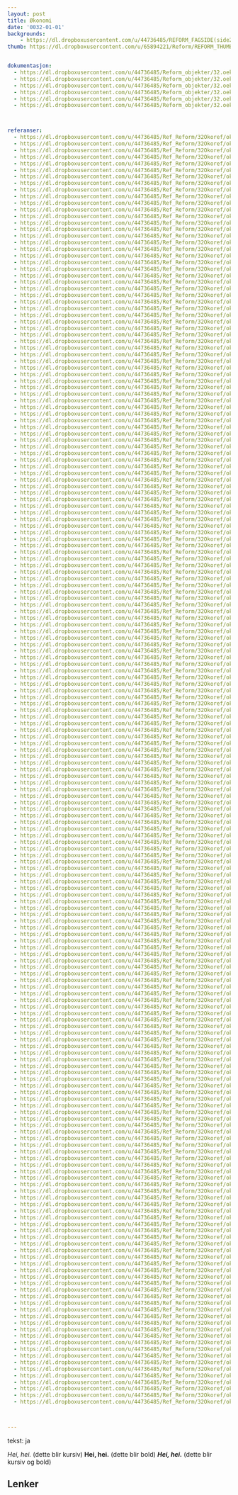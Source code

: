 ```yaml
---
layout: post
title: Økonomi
date: '0032-01-01'
backgrounds:
    - https://dl.dropboxusercontent.com/u/44736485/REFORM_FAGSIDE(side2)/32.Oekonomi2m.jpg
thumb: https://dl.dropboxusercontent.com/u/65894221/Reform/REFORM_THUMBNAILS/32.Oekonomi.jpg


dokumentasjon:
  - https://dl.dropboxusercontent.com/u/44736485/Reform_objekter/32.oeko1.jpg
  - https://dl.dropboxusercontent.com/u/44736485/Reform_objekter/32.oeko2.jpg
  - https://dl.dropboxusercontent.com/u/44736485/Reform_objekter/32.oeko3.jpg
  - https://dl.dropboxusercontent.com/u/44736485/Reform_objekter/32.oeko4.jpg
  - https://dl.dropboxusercontent.com/u/44736485/Reform_objekter/32.oeko5.jpg
  - https://dl.dropboxusercontent.com/u/44736485/Reform_objekter/32.oeko6.jpg



referanser:
  - https://dl.dropboxusercontent.com/u/44736485/Ref_Reform/32Okoref/okoref01.jpg
  - https://dl.dropboxusercontent.com/u/44736485/Ref_Reform/32Okoref/okoref01b.jpg
  - https://dl.dropboxusercontent.com/u/44736485/Ref_Reform/32Okoref/okoref02.jpg
  - https://dl.dropboxusercontent.com/u/44736485/Ref_Reform/32Okoref/okoref03.jpg
  - https://dl.dropboxusercontent.com/u/44736485/Ref_Reform/32Okoref/okoref04.jpg
  - https://dl.dropboxusercontent.com/u/44736485/Ref_Reform/32Okoref/okoref05.jpg
  - https://dl.dropboxusercontent.com/u/44736485/Ref_Reform/32Okoref/okoref06.jpg
  - https://dl.dropboxusercontent.com/u/44736485/Ref_Reform/32Okoref/okoref07.jpg
  - https://dl.dropboxusercontent.com/u/44736485/Ref_Reform/32Okoref/okoref08.jpg
  - https://dl.dropboxusercontent.com/u/44736485/Ref_Reform/32Okoref/okoref09.jpg
  - https://dl.dropboxusercontent.com/u/44736485/Ref_Reform/32Okoref/okoref10.jpg
  - https://dl.dropboxusercontent.com/u/44736485/Ref_Reform/32Okoref/okoref10b.jpg
  - https://dl.dropboxusercontent.com/u/44736485/Ref_Reform/32Okoref/okoref10c.jpg
  - https://dl.dropboxusercontent.com/u/44736485/Ref_Reform/32Okoref/okoref11.jpg
  - https://dl.dropboxusercontent.com/u/44736485/Ref_Reform/32Okoref/okoref11a.jpg
  - https://dl.dropboxusercontent.com/u/44736485/Ref_Reform/32Okoref/okoref11ab.jpg
  - https://dl.dropboxusercontent.com/u/44736485/Ref_Reform/32Okoref/okoref11abc.jpg
  - https://dl.dropboxusercontent.com/u/44736485/Ref_Reform/32Okoref/okoref11b.jpg
  - https://dl.dropboxusercontent.com/u/44736485/Ref_Reform/32Okoref/okoref12.jpg
  - https://dl.dropboxusercontent.com/u/44736485/Ref_Reform/32Okoref/okoref13.jpg
  - https://dl.dropboxusercontent.com/u/44736485/Ref_Reform/32Okoref/okoref14.jpg
  - https://dl.dropboxusercontent.com/u/44736485/Ref_Reform/32Okoref/okoref15.jpg
  - https://dl.dropboxusercontent.com/u/44736485/Ref_Reform/32Okoref/okoref16.jpg
  - https://dl.dropboxusercontent.com/u/44736485/Ref_Reform/32Okoref/okoref17.jpg
  - https://dl.dropboxusercontent.com/u/44736485/Ref_Reform/32Okoref/okoref18.jpg
  - https://dl.dropboxusercontent.com/u/44736485/Ref_Reform/32Okoref/okoref19.jpg
  - https://dl.dropboxusercontent.com/u/44736485/Ref_Reform/32Okoref/okoref20.jpg
  - https://dl.dropboxusercontent.com/u/44736485/Ref_Reform/32Okoref/okoref21.jpg
  - https://dl.dropboxusercontent.com/u/44736485/Ref_Reform/32Okoref/okoref21b.jpg
  - https://dl.dropboxusercontent.com/u/44736485/Ref_Reform/32Okoref/okoref22.jpg
  - https://dl.dropboxusercontent.com/u/44736485/Ref_Reform/32Okoref/okoref23.jpg
  - https://dl.dropboxusercontent.com/u/44736485/Ref_Reform/32Okoref/okoref24.jpg
  - https://dl.dropboxusercontent.com/u/44736485/Ref_Reform/32Okoref/okoref25.jpg
  - https://dl.dropboxusercontent.com/u/44736485/Ref_Reform/32Okoref/okoref25b.jpg
  - https://dl.dropboxusercontent.com/u/44736485/Ref_Reform/32Okoref/okoref25bc.jpg
  - https://dl.dropboxusercontent.com/u/44736485/Ref_Reform/32Okoref/okoref25c.jpg
  - https://dl.dropboxusercontent.com/u/44736485/Ref_Reform/32Okoref/okoref25d.jpg
  - https://dl.dropboxusercontent.com/u/44736485/Ref_Reform/32Okoref/okoref25e.jpg
  - https://dl.dropboxusercontent.com/u/44736485/Ref_Reform/32Okoref/okoref25f.jpg
  - https://dl.dropboxusercontent.com/u/44736485/Ref_Reform/32Okoref/okoref25g.jpg
  - https://dl.dropboxusercontent.com/u/44736485/Ref_Reform/32Okoref/okoref25gh.jpg
  - https://dl.dropboxusercontent.com/u/44736485/Ref_Reform/32Okoref/okoref25h.jpg
  - https://dl.dropboxusercontent.com/u/44736485/Ref_Reform/32Okoref/okoref25i.jpg
  - https://dl.dropboxusercontent.com/u/44736485/Ref_Reform/32Okoref/okoref25j.jpg
  - https://dl.dropboxusercontent.com/u/44736485/Ref_Reform/32Okoref/okoref26.jpg
  - https://dl.dropboxusercontent.com/u/44736485/Ref_Reform/32Okoref/okoref26b.jpg
  - https://dl.dropboxusercontent.com/u/44736485/Ref_Reform/32Okoref/okoref27.jpg
  - https://dl.dropboxusercontent.com/u/44736485/Ref_Reform/32Okoref/okoref28.jpg
  - https://dl.dropboxusercontent.com/u/44736485/Ref_Reform/32Okoref/okoref29.jpg
  - https://dl.dropboxusercontent.com/u/44736485/Ref_Reform/32Okoref/okoref30.jpg
  - https://dl.dropboxusercontent.com/u/44736485/Ref_Reform/32Okoref/okoref31.jpg
  - https://dl.dropboxusercontent.com/u/44736485/Ref_Reform/32Okoref/okoref32.jpg
  - https://dl.dropboxusercontent.com/u/44736485/Ref_Reform/32Okoref/okoref33.jpg
  - https://dl.dropboxusercontent.com/u/44736485/Ref_Reform/32Okoref/okoref34.jpg
  - https://dl.dropboxusercontent.com/u/44736485/Ref_Reform/32Okoref/okoref35.jpg
  - https://dl.dropboxusercontent.com/u/44736485/Ref_Reform/32Okoref/okoref36.jpg
  - https://dl.dropboxusercontent.com/u/44736485/Ref_Reform/32Okoref/okoref37.jpg
  - https://dl.dropboxusercontent.com/u/44736485/Ref_Reform/32Okoref/okoref38.jpg
  - https://dl.dropboxusercontent.com/u/44736485/Ref_Reform/32Okoref/okoref39.jpg
  - https://dl.dropboxusercontent.com/u/44736485/Ref_Reform/32Okoref/okoref40.jpg
  - https://dl.dropboxusercontent.com/u/44736485/Ref_Reform/32Okoref/okoref41.jpg
  - https://dl.dropboxusercontent.com/u/44736485/Ref_Reform/32Okoref/okoref42.jpg
  - https://dl.dropboxusercontent.com/u/44736485/Ref_Reform/32Okoref/okoref43.jpg
  - https://dl.dropboxusercontent.com/u/44736485/Ref_Reform/32Okoref/okoref44.jpg
  - https://dl.dropboxusercontent.com/u/44736485/Ref_Reform/32Okoref/okoref45.jpg
  - https://dl.dropboxusercontent.com/u/44736485/Ref_Reform/32Okoref/okoref46.jpg
  - https://dl.dropboxusercontent.com/u/44736485/Ref_Reform/32Okoref/okoref46a.jpg
  - https://dl.dropboxusercontent.com/u/44736485/Ref_Reform/32Okoref/okoref46b.jpg
  - https://dl.dropboxusercontent.com/u/44736485/Ref_Reform/32Okoref/okoref46c.jpg
  - https://dl.dropboxusercontent.com/u/44736485/Ref_Reform/32Okoref/okoref46cd.jpg
  - https://dl.dropboxusercontent.com/u/44736485/Ref_Reform/32Okoref/okoref46cde.jpg
  - https://dl.dropboxusercontent.com/u/44736485/Ref_Reform/32Okoref/okoref46d.jpg
  - https://dl.dropboxusercontent.com/u/44736485/Ref_Reform/32Okoref/okoref47.jpg
  - https://dl.dropboxusercontent.com/u/44736485/Ref_Reform/32Okoref/okoref48.jpg
  - https://dl.dropboxusercontent.com/u/44736485/Ref_Reform/32Okoref/okoref48b.jpg
  - https://dl.dropboxusercontent.com/u/44736485/Ref_Reform/32Okoref/okoref49.gif
  - https://dl.dropboxusercontent.com/u/44736485/Ref_Reform/32Okoref/okoref49b.jpg
  - https://dl.dropboxusercontent.com/u/44736485/Ref_Reform/32Okoref/okoref50.jpg
  - https://dl.dropboxusercontent.com/u/44736485/Ref_Reform/32Okoref/okoref51.jpg
  - https://dl.dropboxusercontent.com/u/44736485/Ref_Reform/32Okoref/okoref52.jpg
  - https://dl.dropboxusercontent.com/u/44736485/Ref_Reform/32Okoref/okoref53.jpg
  - https://dl.dropboxusercontent.com/u/44736485/Ref_Reform/32Okoref/okoref54.jpg
  - https://dl.dropboxusercontent.com/u/44736485/Ref_Reform/32Okoref/okoref55.jpg
  - https://dl.dropboxusercontent.com/u/44736485/Ref_Reform/32Okoref/okoref55a.jpg
  - https://dl.dropboxusercontent.com/u/44736485/Ref_Reform/32Okoref/okoref55b.jpg
  - https://dl.dropboxusercontent.com/u/44736485/Ref_Reform/32Okoref/okoref55c.jpg
  - https://dl.dropboxusercontent.com/u/44736485/Ref_Reform/32Okoref/okoref56.jpg
  - https://dl.dropboxusercontent.com/u/44736485/Ref_Reform/32Okoref/okoref57.jpg
  - https://dl.dropboxusercontent.com/u/44736485/Ref_Reform/32Okoref/okoref58.jpg
  - https://dl.dropboxusercontent.com/u/44736485/Ref_Reform/32Okoref/okoref59.jpg
  - https://dl.dropboxusercontent.com/u/44736485/Ref_Reform/32Okoref/okoref60.jpg
  - https://dl.dropboxusercontent.com/u/44736485/Ref_Reform/32Okoref/okoref61.jpg
  - https://dl.dropboxusercontent.com/u/44736485/Ref_Reform/32Okoref/okoref62.jpg
  - https://dl.dropboxusercontent.com/u/44736485/Ref_Reform/32Okoref/okoref62b.jpg
  - https://dl.dropboxusercontent.com/u/44736485/Ref_Reform/32Okoref/okoref63.jpg
  - https://dl.dropboxusercontent.com/u/44736485/Ref_Reform/32Okoref/okoref64.jpg
  - https://dl.dropboxusercontent.com/u/44736485/Ref_Reform/32Okoref/okoref65.jpg
  - https://dl.dropboxusercontent.com/u/44736485/Ref_Reform/32Okoref/okoref66.jpg
  - https://dl.dropboxusercontent.com/u/44736485/Ref_Reform/32Okoref/okoref67.jpg
  - https://dl.dropboxusercontent.com/u/44736485/Ref_Reform/32Okoref/okoref68.jpg
  - https://dl.dropboxusercontent.com/u/44736485/Ref_Reform/32Okoref/okoref69.jpg
  - https://dl.dropboxusercontent.com/u/44736485/Ref_Reform/32Okoref/okoref70.jpg
  - https://dl.dropboxusercontent.com/u/44736485/Ref_Reform/32Okoref/okoref71.jpg
  - https://dl.dropboxusercontent.com/u/44736485/Ref_Reform/32Okoref/okoref72.jpg
  - https://dl.dropboxusercontent.com/u/44736485/Ref_Reform/32Okoref/okoref73.jpg
  - https://dl.dropboxusercontent.com/u/44736485/Ref_Reform/32Okoref/okoref74.jpg
  - https://dl.dropboxusercontent.com/u/44736485/Ref_Reform/32Okoref/okoref75.jpg
  - https://dl.dropboxusercontent.com/u/44736485/Ref_Reform/32Okoref/okoref75a.jpg
  - https://dl.dropboxusercontent.com/u/44736485/Ref_Reform/32Okoref/okoref75b.jpg
  - https://dl.dropboxusercontent.com/u/44736485/Ref_Reform/32Okoref/okoref75c.jpg
  - https://dl.dropboxusercontent.com/u/44736485/Ref_Reform/32Okoref/okoref76.jpg
  - https://dl.dropboxusercontent.com/u/44736485/Ref_Reform/32Okoref/okoref76a.jpg
  - https://dl.dropboxusercontent.com/u/44736485/Ref_Reform/32Okoref/okoref76b.jpg
  - https://dl.dropboxusercontent.com/u/44736485/Ref_Reform/32Okoref/okoref77.jpg
  - https://dl.dropboxusercontent.com/u/44736485/Ref_Reform/32Okoref/okoref78.jpg
  - https://dl.dropboxusercontent.com/u/44736485/Ref_Reform/32Okoref/okoref79.jpg
  - https://dl.dropboxusercontent.com/u/44736485/Ref_Reform/32Okoref/okoref80.jpg
  - https://dl.dropboxusercontent.com/u/44736485/Ref_Reform/32Okoref/okoref81.jpg
  - https://dl.dropboxusercontent.com/u/44736485/Ref_Reform/32Okoref/okoref82.jpg
  - https://dl.dropboxusercontent.com/u/44736485/Ref_Reform/32Okoref/okoref83.jpg
  - https://dl.dropboxusercontent.com/u/44736485/Ref_Reform/32Okoref/okoref84.jpg
  - https://dl.dropboxusercontent.com/u/44736485/Ref_Reform/32Okoref/okoref85.jpg
  - https://dl.dropboxusercontent.com/u/44736485/Ref_Reform/32Okoref/okoref86.jpg
  - https://dl.dropboxusercontent.com/u/44736485/Ref_Reform/32Okoref/okoref87.jpg
  - https://dl.dropboxusercontent.com/u/44736485/Ref_Reform/32Okoref/okoref88.jpg
  - https://dl.dropboxusercontent.com/u/44736485/Ref_Reform/32Okoref/okoref89.jpg
  - https://dl.dropboxusercontent.com/u/44736485/Ref_Reform/32Okoref/okoref90.jpg
  - https://dl.dropboxusercontent.com/u/44736485/Ref_Reform/32Okoref/okoref91.jpg
  - https://dl.dropboxusercontent.com/u/44736485/Ref_Reform/32Okoref/okoref92.jpg
  - https://dl.dropboxusercontent.com/u/44736485/Ref_Reform/32Okoref/okoref93.jpg
  - https://dl.dropboxusercontent.com/u/44736485/Ref_Reform/32Okoref/okoref94.jpg
  - https://dl.dropboxusercontent.com/u/44736485/Ref_Reform/32Okoref/okoref94a.jpg
  - https://dl.dropboxusercontent.com/u/44736485/Ref_Reform/32Okoref/okoref94b.jpg
  - https://dl.dropboxusercontent.com/u/44736485/Ref_Reform/32Okoref/okoref95.jpg
  - https://dl.dropboxusercontent.com/u/44736485/Ref_Reform/32Okoref/okoref96.jpg
  - https://dl.dropboxusercontent.com/u/44736485/Ref_Reform/32Okoref/okoref97.jpg
  - https://dl.dropboxusercontent.com/u/44736485/Ref_Reform/32Okoref/okoref98.jpg
  - https://dl.dropboxusercontent.com/u/44736485/Ref_Reform/32Okoref/okoref99.jpg
  - https://dl.dropboxusercontent.com/u/44736485/Ref_Reform/32Okoref/okoref99b.jpg
  - https://dl.dropboxusercontent.com/u/44736485/Ref_Reform/32Okoref/okoref100.jpg
  - https://dl.dropboxusercontent.com/u/44736485/Ref_Reform/32Okoref/okoref101.jpg
  - https://dl.dropboxusercontent.com/u/44736485/Ref_Reform/32Okoref/okoref102.jpg
  - https://dl.dropboxusercontent.com/u/44736485/Ref_Reform/32Okoref/okoref103.jpg
  - https://dl.dropboxusercontent.com/u/44736485/Ref_Reform/32Okoref/okoref104.jpg
  - https://dl.dropboxusercontent.com/u/44736485/Ref_Reform/32Okoref/okoref105.jpg
  - https://dl.dropboxusercontent.com/u/44736485/Ref_Reform/32Okoref/okoref106.jpg
  - https://dl.dropboxusercontent.com/u/44736485/Ref_Reform/32Okoref/okoref106b.jpg
  - https://dl.dropboxusercontent.com/u/44736485/Ref_Reform/32Okoref/okoref107.jpg
  - https://dl.dropboxusercontent.com/u/44736485/Ref_Reform/32Okoref/okoref108.gif
  - https://dl.dropboxusercontent.com/u/44736485/Ref_Reform/32Okoref/okoref109.jpg
  - https://dl.dropboxusercontent.com/u/44736485/Ref_Reform/32Okoref/okoref110.jpg
  - https://dl.dropboxusercontent.com/u/44736485/Ref_Reform/32Okoref/okoref111.jpg
  - https://dl.dropboxusercontent.com/u/44736485/Ref_Reform/32Okoref/okoref111b.jpg
  - https://dl.dropboxusercontent.com/u/44736485/Ref_Reform/32Okoref/okoref111c.jpg
  - https://dl.dropboxusercontent.com/u/44736485/Ref_Reform/32Okoref/okoref112.jpg
  - https://dl.dropboxusercontent.com/u/44736485/Ref_Reform/32Okoref/okoref113.jpg
  - https://dl.dropboxusercontent.com/u/44736485/Ref_Reform/32Okoref/okoref114.jpg
  - https://dl.dropboxusercontent.com/u/44736485/Ref_Reform/32Okoref/okoref115.jpg
  - https://dl.dropboxusercontent.com/u/44736485/Ref_Reform/32Okoref/okoref116.jpg
  - https://dl.dropboxusercontent.com/u/44736485/Ref_Reform/32Okoref/okoref117.jpg
  - https://dl.dropboxusercontent.com/u/44736485/Ref_Reform/32Okoref/okoref118.jpg
  - https://dl.dropboxusercontent.com/u/44736485/Ref_Reform/32Okoref/okoref119.jpg
  - https://dl.dropboxusercontent.com/u/44736485/Ref_Reform/32Okoref/okoref119b.jpg
  - https://dl.dropboxusercontent.com/u/44736485/Ref_Reform/32Okoref/okoref120.jpg
  - https://dl.dropboxusercontent.com/u/44736485/Ref_Reform/32Okoref/okoref121.jpg
  - https://dl.dropboxusercontent.com/u/44736485/Ref_Reform/32Okoref/okoref122.jpg
  - https://dl.dropboxusercontent.com/u/44736485/Ref_Reform/32Okoref/okoref123.jpg
  - https://dl.dropboxusercontent.com/u/44736485/Ref_Reform/32Okoref/okoref124.jpg
  - https://dl.dropboxusercontent.com/u/44736485/Ref_Reform/32Okoref/okoref124a.jpg
  - https://dl.dropboxusercontent.com/u/44736485/Ref_Reform/32Okoref/okoref124b.jpg
  - https://dl.dropboxusercontent.com/u/44736485/Ref_Reform/32Okoref/okoref125.jpg
  - https://dl.dropboxusercontent.com/u/44736485/Ref_Reform/32Okoref/okoref126.jpg
  - https://dl.dropboxusercontent.com/u/44736485/Ref_Reform/32Okoref/okoref127.jpg
  - https://dl.dropboxusercontent.com/u/44736485/Ref_Reform/32Okoref/okoref128.jpg
  - https://dl.dropboxusercontent.com/u/44736485/Ref_Reform/32Okoref/okoref129.jpg
  - https://dl.dropboxusercontent.com/u/44736485/Ref_Reform/32Okoref/okoref129b.jpg
  - https://dl.dropboxusercontent.com/u/44736485/Ref_Reform/32Okoref/okoref130.jpg
  - https://dl.dropboxusercontent.com/u/44736485/Ref_Reform/32Okoref/okoref131.jpg
  - https://dl.dropboxusercontent.com/u/44736485/Ref_Reform/32Okoref/okoref132.jpg
  - https://dl.dropboxusercontent.com/u/44736485/Ref_Reform/32Okoref/okoref133.jpg
  - https://dl.dropboxusercontent.com/u/44736485/Ref_Reform/32Okoref/okoref133b.jpg
  - https://dl.dropboxusercontent.com/u/44736485/Ref_Reform/32Okoref/okoref133c.jpg
  - https://dl.dropboxusercontent.com/u/44736485/Ref_Reform/32Okoref/okoref134.jpg
  - https://dl.dropboxusercontent.com/u/44736485/Ref_Reform/32Okoref/okoref135.jpg
  - https://dl.dropboxusercontent.com/u/44736485/Ref_Reform/32Okoref/okoref136.jpg
  - https://dl.dropboxusercontent.com/u/44736485/Ref_Reform/32Okoref/okoref137.jpg
  - https://dl.dropboxusercontent.com/u/44736485/Ref_Reform/32Okoref/okoref138.jpg
  - https://dl.dropboxusercontent.com/u/44736485/Ref_Reform/32Okoref/okoref138a.jpg
  - https://dl.dropboxusercontent.com/u/44736485/Ref_Reform/32Okoref/okoref138b.jpg
  - https://dl.dropboxusercontent.com/u/44736485/Ref_Reform/32Okoref/okoref139.jpg
  - https://dl.dropboxusercontent.com/u/44736485/Ref_Reform/32Okoref/okoref140.jpg
  - https://dl.dropboxusercontent.com/u/44736485/Ref_Reform/32Okoref/okoref141.jpg
  - https://dl.dropboxusercontent.com/u/44736485/Ref_Reform/32Okoref/okoref142.jpg



---
```

tekst: ja

*Hei, hei.* (dette blir kursiv)
**Hei, hei.** (dette blir bold)
***Hei, hei.*** (dette blir kursiv og bold)

## Lenker
